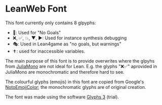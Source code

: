 # LeanWeb Font

This font currently only contains 8 glpyphs:

* 🎉: Used for "No Goals"
* ❌, ✅, 💥, ▼, ▶: Used for instance synthesis debugging
* 🎭: Used in Lean4game as "no goals, but warnings"
* ✝: used for inaccessible variables.

The main purpose of this font is to provide overwrites where the glpyhs from
[JuliaMono](https://juliamono.netlify.app/) are not ideal for Lean. E.g. the glyphs "❌✅" aprovided
in JuliaMono are monochromatic and therefore hard to see.

The colourful glyphs (emojis) in this font are copied from Google's
[NotoEmojiColor](https://github.com/googlefonts/noto-emoji); the monochromatic glyphs are of original
creation.

The font was made using the software
[Glyphs 3](https://glyphsapp.com/) (trial).


